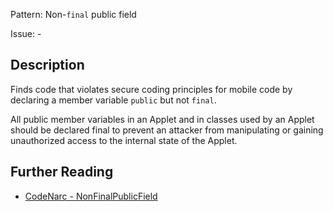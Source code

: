 Pattern: Non-`final` public field

Issue: -

## Description

Finds code that violates secure coding principles for mobile code by declaring a member variable `public` but not `final`.

All public member variables in an Applet and in classes used by an Applet should be declared final to prevent an attacker from manipulating or gaining unauthorized access to the internal state of the Applet.

## Further Reading

* [CodeNarc - NonFinalPublicField](https://codenarc.github.io/CodeNarc/codenarc-rules-security.html#nonfinalpublicfield-rule)